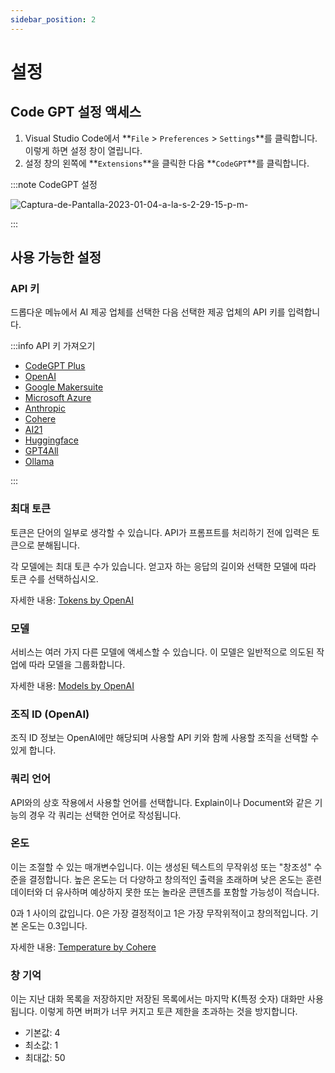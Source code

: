 ```yaml
---
sidebar_position: 2
---
```


# 설정

## Code GPT 설정 액세스
1. Visual Studio Code에서 **`File` > `Preferences` > `Settings`**를 클릭합니다. 이렇게 하면 설정 창이 열립니다.
2. 설정 창의 왼쪽에 **`Extensions`**을 클릭한 다음 **`CodeGPT`**를 클릭합니다.

:::note CodeGPT 설정

![Captura-de-Pantalla-2023-01-04-a-la-s-2-29-15-p-m-](https://github-production-user-asset-6210df.s3.amazonaws.com/6216945/274431737-b31ae5a8-8636-4a75-a32b-79062d0087de.png)

:::

## 사용 가능한 설정

### API 키

드롭다운 메뉴에서 AI 제공 업체를 선택한 다음 선택한 제공 업체의 API 키를 입력합니다.

:::info API 키 가져오기

- [CodeGPT Plus](/docs/tutorial-ai-providers/codegpt_plus)
- [OpenAI](/docs/tutorial-ai-providers/openai)
- [Google Makersuite](/docs/tutorial-ai-providers/google)
- [Microsoft Azure](/docs/tutorial-ai-providers/microsoft-azure)
- [Anthropic](/docs/tutorial-ai-providers/anthropic)
- [Cohere](/docs/tutorial-ai-providers/cohere)
- [AI21](/docs/tutorial-ai-providers/ai21)
- [Huggingface](/docs/tutorial-ai-providers/huggingface)
- [GPT4All](/docs/tutorial-ai-providers/gpt4all)
- [Ollama](/docs/tutorial-ai-providers/ollama)
  
:::

### 최대 토큰
토큰은 단어의 일부로 생각할 수 있습니다. API가 프롬프트를 처리하기 전에 입력은 토큰으로 분해됩니다.

각 모델에는 최대 토큰 수가 있습니다. 얻고자 하는 응답의 길이와 선택한 모델에 따라 토큰 수를 선택하십시오.

자세한 내용: [Tokens by OpenAI](https://help.openai.com/en/articles/4936856-what-are-tokens-and-how-to-count-them)

### 모델
서비스는 여러 가지 다른 모델에 액세스할 수 있습니다. 이 모델은 일반적으로 의도된 작업에 따라 모델을 그룹화합니다.

자세한 내용: [Models by OpenAI](https://beta.openai.com/docs/models/overview)

### 조직 ID (OpenAI)
조직 ID 정보는 OpenAI에만 해당되며 사용할 API 키와 함께 사용할 조직을 선택할 수 있게 합니다.

### 쿼리 언어
API와의 상호 작용에서 사용할 언어를 선택합니다. Explain이나 Document와 같은 기능의 경우 각 쿼리는 선택한 언어로 작성됩니다.

### 온도
이는 조절할 수 있는 매개변수입니다. 이는 생성된 텍스트의 무작위성 또는 "창조성" 수준을 결정합니다. 높은 온도는 더 다양하고 창의적인 출력을 초래하며 낮은 온도는 훈련 데이터와 더 유사하며 예상하지 못한 또는 놀라운 콘텐츠를 포함할 가능성이 적습니다.

0과 1 사이의 값입니다. 0은 가장 결정적이고 1은 가장 무작위적이고 창의적입니다. 기본 온도는 0.3입니다.

자세한 내용: [Temperature by Cohere](https://docs.cohere.ai/docs/temperature)

### 창 기억
이는 지난 대화 목록을 저장하지만 저장된 목록에서는 마지막 K(특정 숫자) 대화만 사용됩니다. 이렇게 하면 버퍼가 너무 커지고 토큰 제한을 초과하는 것을 방지합니다.

- 기본값: 4
- 최소값: 1
- 최대값: 50

